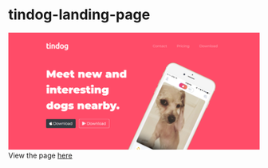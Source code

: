 # tindog-landing-page

![](images/tindog-img.png)
View the page [here](https://anik31.github.io/tindog-landing-page/)
